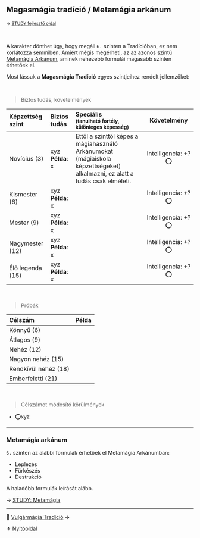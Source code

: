## Magasmágia tradíció / Metamágia arkánum

<sub>→ [STUDY fejlesztő oldal](https://github.com/kaktusztea/km100/wiki/STUDY.magiatradicio.magasmagia)</sub>

<br />

A karakter dönthet úgy, hogy megáll `6.` szinten a Tradícióban, ez nem korlátozza semmiben. Amiért mégis megérheti, az az azonos szintű [Metamágia Arkánum](#metam%C3%A1gia-ark%C3%A1num), aminek nehezebb formulái magasabb szinten érhetőek el.

Most lássuk a **Magasmágia Tradíció** egyes szintjeihez rendelt jellemzőket:

<br />

> Biztos tudás, követelmények

| Képzettség szint | Biztos tudás            | Speciális <br /> <sub>(tanulható fortély, különleges  képesség)</sub>                                                       |       Követelmény       |
| :--------------- | :---------------------- | :-------------------------------------------------------------------------------------------------------------------------- | :---------------------: |
| Novícius (3)     | xyz <br /> **Példa**: x | Ettől a szinttől képes a mágiahasználó Arkánumokat (mágiaiskola képzettségeket) alkalmazni, ez alatt a tudás csak elméleti. | Intelligencia:&nbsp;+?⭕ |
| Kismester (6)    | xyz <br /> **Példa**: x |                                                                                                                             | Intelligencia:&nbsp;+?⭕ |
| Mester (9)       | xyz <br /> **Példa**: x |                                                                                                                             | Intelligencia:&nbsp;+?⭕ |
| Nagymester (12)  | xyz <br /> **Példa**: x |                                                                                                                             | Intelligencia:&nbsp;+?⭕ |
| Élő legenda (15) | xyz <br /> **Példa**: x |                                                                                                                             | Intelligencia:&nbsp;+?⭕ |

<br />

> Próbák

| Célszám | Példa  |
| :----------- | :----------- |
| Könnyű       (6)  | |
| Átlagos      (9)  | |
| Nehéz        (12) | |
| Nagyon nehéz (15) | |
| Rendkívül nehéz (18) | |
| Emberfeletti (21) | |

<br />

> Célszámot módosító körülmények

- ⭕xyz

---
### Metamágia arkánum

`6.` szinten az alábbi formulák érhetőek el Metamágia Arkánumban:
- Leplezés
- Fürkészés
- Destrukció

A haladóbb formulák leírását alább.

→ [STUDY: Metamágia](https://github.com/kaktusztea/km100/wiki/STUDY.magia.metamagia)

---

🔗 [Vulgármágia Tradíció](051_02_vulgarmagia.md) →

⚜️ [Nyitóoldal](start.md#5-trad%C3%ADci%C3%B3k)
